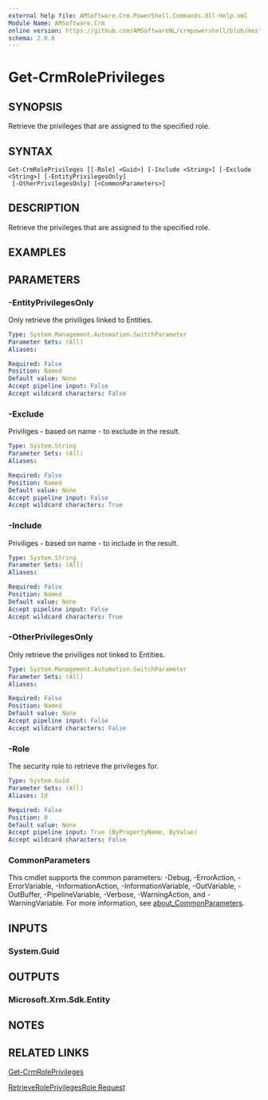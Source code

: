 ```yaml
---
external help file: AMSoftware.Crm.PowerShell.Commands.dll-Help.xml
Module Name: AMSoftware.Crm
online version: https://github.com/AMSoftwareNL/crmpowershell/blob/master/docs/Get-CrmRolePrivileges.md
schema: 2.0.0
---
```


# Get-CrmRolePrivileges

## SYNOPSIS
Retrieve the privileges that are assigned to the specified role.

## SYNTAX

```
Get-CrmRolePrivileges [[-Role] <Guid>] [-Include <String>] [-Exclude <String>] [-EntityPrivilegesOnly]
 [-OtherPrivilegesOnly] [<CommonParameters>]
```

## DESCRIPTION
Retrieve the privileges that are assigned to the specified role.

## EXAMPLES

## PARAMETERS

### -EntityPrivilegesOnly
Only retrieve the priviliges linked to Entities.

```yaml
Type: System.Management.Automation.SwitchParameter
Parameter Sets: (All)
Aliases:

Required: False
Position: Named
Default value: None
Accept pipeline input: False
Accept wildcard characters: False
```

### -Exclude
Priviliges - based on name - to exclude in the result.

```yaml
Type: System.String
Parameter Sets: (All)
Aliases:

Required: False
Position: Named
Default value: None
Accept pipeline input: False
Accept wildcard characters: True
```

### -Include
Priviliges - based on name - to include in the result.

```yaml
Type: System.String
Parameter Sets: (All)
Aliases:

Required: False
Position: Named
Default value: None
Accept pipeline input: False
Accept wildcard characters: True
```

### -OtherPrivilegesOnly
Only retrieve the priviliges not linked to Entities.

```yaml
Type: System.Management.Automation.SwitchParameter
Parameter Sets: (All)
Aliases:

Required: False
Position: Named
Default value: None
Accept pipeline input: False
Accept wildcard characters: False
```

### -Role
The security role to retrieve the privileges for.

```yaml
Type: System.Guid
Parameter Sets: (All)
Aliases: Id

Required: False
Position: 0
Default value: None
Accept pipeline input: True (ByPropertyName, ByValue)
Accept wildcard characters: False
```

### CommonParameters
This cmdlet supports the common parameters: -Debug, -ErrorAction, -ErrorVariable, -InformationAction, -InformationVariable, -OutVariable, -OutBuffer, -PipelineVariable, -Verbose, -WarningAction, and -WarningVariable. For more information, see [about_CommonParameters](http://go.microsoft.com/fwlink/?LinkID=113216).

## INPUTS

### System.Guid

## OUTPUTS

### Microsoft.Xrm.Sdk.Entity

## NOTES

## RELATED LINKS

[Get-CrmRolePrivileges](Get-CrmRolePrivileges.md)

[RetrieveRolePrivilegesRole Request](https://docs.microsoft.com/en-us/dotnet/api/microsoft.crm.sdk.messages.retrieveroleprivilegesrolerequest)